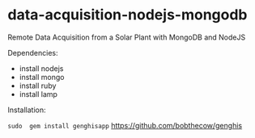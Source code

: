 data-acquisition-nodejs-mongodb
===============================

Remote Data Acquisition from a Solar Plant with MongoDB and NodeJS

Dependencies:

 - install nodejs
 - install mongo
 - install ruby
 - install lamp

Installation:

 `sudo  gem install genghisapp`
https://github.com/bobthecow/genghis
